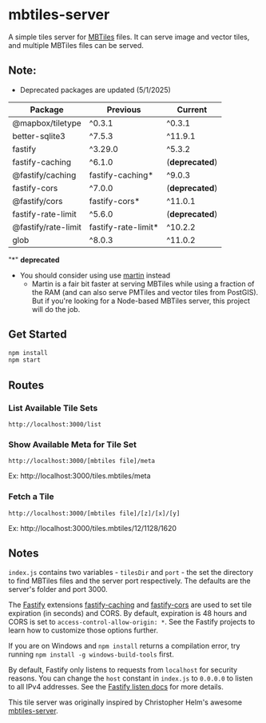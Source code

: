 # mbtiles-server

A simple tiles server for [MBTiles](https://github.com/mapbox/mbtiles-spec) files. It can serve image and vector tiles, and multiple MBTiles files can be served.

## Note: 
- Deprecated packages are updated (5/1/2025)

| **Package**         | **Previous**        | **Current**       |
|---------------------|---------------------|-------------------|
| @mapbox/tiletype    | ^0.3.1              | ^0.3.1            |
| better-sqlite3      | ^7.5.3              | ^11.9.1           |
| fastify             | ^3.29.0             | ^5.3.2            |
| fastify-caching     | ^6.1.0              | (**deprecated**)  |
| @fastify/caching    | fastify-caching*    | ^9.0.3            |
| fastify-cors        | ^7.0.0              | (**deprecated**)  |
| @fastify/cors       | fastify-cors*       | ^11.0.1           |
| fastify-rate-limit  | ^5.6.0              | (**deprecated**)  |
| @fastify/rate-limit | fastify-rate-limit* | ^10.2.2           |
| glob                | ^8.0.3              | ^11.0.2           |
"*" **deprecated**


- You should consider using use [martin](https://github.com/maplibre/martin) instead
  - Martin is a fair bit faster at serving MBTiles while using a fraction of the RAM (and can also serve PMTiles and vector tiles from PostGIS). But if you're looking for a Node-based MBTiles server, this project will do the job.

## Get Started

```sh
npm install
npm start
```

## Routes

### List Available Tile Sets

```text
http://localhost:3000/list
```

### Show Available Meta for Tile Set

```text
http://localhost:3000/[mbtiles file]/meta
```

Ex: http://localhost:3000/tiles.mbtiles/meta

### Fetch a Tile

```text
http://localhost:3000/[mbtiles file]/[z]/[x]/[y]
```

Ex: http://localhost:3000/tiles.mbtiles/12/1128/1620

## Notes

`index.js` contains two variables - `tilesDir` and `port` - the set the directory to find MBTiles files and the server port respectively. The defaults are the server's folder and port 3000.

The [Fastify](https://www.fastify.io/) extensions [fastify-caching](https://github.com/fastify/fastify-caching) and [fastify-cors](https://github.com/fastify/fastify-cors) are used to set tile expiration (in seconds) and CORS. By default, expiration is 48 hours and CORS is set to `access-control-allow-origin: *`. See the Fastify projects to learn how to customize those options further.

If you are on Windows and `npm install` returns a compilation error, try running `npm install -g windows-build-tools` first.

By default, Fastify only listens to requests from `localhost` for security reasons. You can change the `host` constant in `index.js` to `0.0.0.0` to listen to all IPv4 addresses. See the [Fastify listen docs](https://www.fastify.io/docs/latest/Server/#listen) for more details.

This tile server was originally inspired by Christopher Helm's awesome [mbtiles-server](https://github.com/chelm/mbtiles-server).
